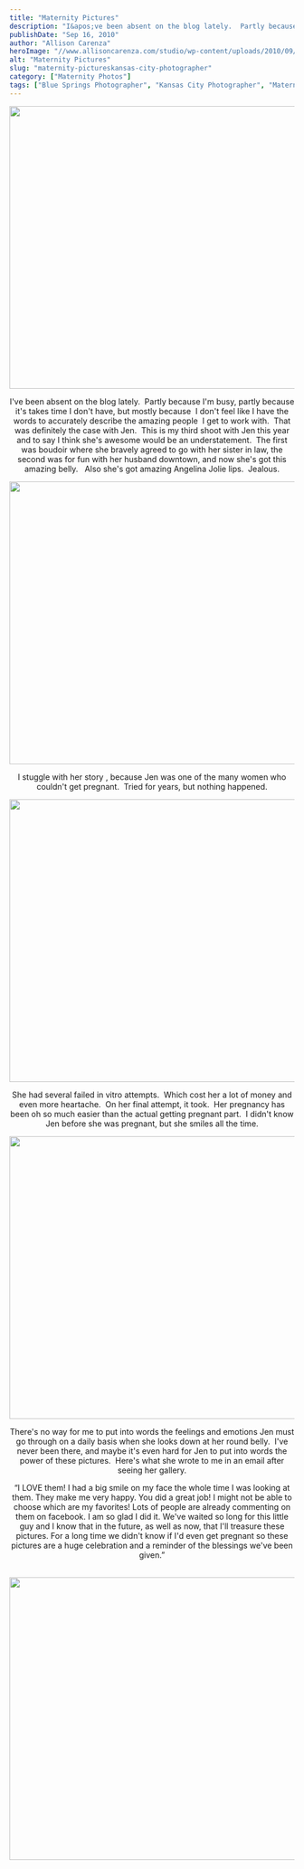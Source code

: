 ```yaml
---
title: "Maternity Pictures"
description: "I&apos;ve been absent on the blog lately.  Partly because I&apos;m busy, partly because it&apos;s takes time I don&apos;t have, but "
publishDate: "Sep 16, 2010"
author: "Allison Carenza"
heroImage: "//www.allisoncarenza.com/studio/wp-content/uploads/2010/09/jeno3.jpg"
alt: "Maternity Pictures"
slug: "maternity-pictureskansas-city-photographer"
category: ["Maternity Photos"]
tags: ["Blue Springs Photographer", "Kansas City Photographer", "Maternity Photography", "Pregnancy Pictures"]
---
```


<p><a rel="attachment wp-att-1415" href="http://www.allisoncarenza.com/archives/maternity-pictureskansas-city-photographer/jeno3/"><img class="aligncenter size-full wp-image-1415" title="jeno3" src="http://www.allisoncarenza.com/studio/wp-content/uploads/2010/09/jeno3.jpg" alt="" width="749" height="500" srcset="/media/jeno3.jpg 749w, /media/jeno3-300x200.jpg 300w" sizes="(max-width: 749px) 100vw, 749px" /></a></p>
<p style="text-align: center;">I&apos;ve been absent on the blog lately.  Partly because I&apos;m busy, partly because it&apos;s takes time I don&apos;t have, but mostly because  I don&apos;t feel like I have the words to accurately describe the amazing people  I get to work with.  That was definitely the case with Jen.  This is my third shoot with Jen this year and to say I think she&apos;s awesome would be an understatement.  The first was boudoir where she bravely agreed to go with her sister in law, the second was for fun with her husband downtown, and now she&apos;s got this amazing belly.   Also she&apos;s got amazing Angelina Jolie lips.  Jealous.</p>
<p><a rel="attachment wp-att-1416" href="http://www.allisoncarenza.com/archives/maternity-pictureskansas-city-photographer/jeno4/"><img class="aligncenter size-full wp-image-1416" title="jeno4" src="http://www.allisoncarenza.com/studio/wp-content/uploads/2010/09/jeno4.jpg" alt="" width="700" height="500" srcset="/media/jeno4.jpg 700w, /media/jeno4-300x214.jpg 300w" sizes="(max-width: 700px) 100vw, 700px" /></a></p>
<p style="text-align: center;">I stuggle with her story , because Jen was one of the many women who couldn&apos;t get pregnant.  Tried for years, but nothing happened.</p>
<p><a rel="attachment wp-att-1418" href="http://www.allisoncarenza.com/archives/maternity-pictureskansas-city-photographer/jeno5-2/"><img class="aligncenter size-full wp-image-1418" title="jeno5" src="http://www.allisoncarenza.com/studio/wp-content/uploads/2010/09/jeno51.jpg" alt="" width="750" height="500" srcset="/media/jeno51.jpg 750w, /media/jeno51-300x200.jpg 300w" sizes="(max-width: 750px) 100vw, 750px" /></a></p>
<p style="text-align: center;">She had several failed in vitro attempts.  Which cost her a lot of money and even more heartache.  On her final attempt, it took.  Her pregnancy has been oh so much easier than the actual getting pregnant part.  I didn&apos;t know Jen before she was pregnant, but she smiles all the time.</p>
<p><a rel="attachment wp-att-1414" href="http://www.allisoncarenza.com/archives/maternity-pictureskansas-city-photographer/jeno2/"><img class="aligncenter size-full wp-image-1414" title="jeno2" src="http://www.allisoncarenza.com/studio/wp-content/uploads/2010/09/jeno2.jpg" alt="" width="750" height="500" srcset="/media/jeno2.jpg 750w, /media/jeno2-300x200.jpg 300w" sizes="(max-width: 750px) 100vw, 750px" /></a></p>
<p style="text-align: center;">There&apos;s no way for me to put into words the feelings and emotions Jen must go through on a daily basis when she looks down at her round belly.  I&apos;ve never been there, and maybe it&apos;s even hard for Jen to put into words the power of these pictures.  Here&apos;s what she wrote to me in an email after seeing her gallery.</p>
<p style="text-align: center;">&#8220;I LOVE them! I had a big smile on my face the whole time I was looking at them. They make me very happy. You did a great job! I might not be able to choose which are my favorites! Lots of people are already commenting on them on facebook. I am so glad I did it. We&apos;ve waited so long for this little guy and I know that in the future, as well as now, that I&apos;ll treasure these pictures. For a long time we didn&apos;t know if I&apos;d even get pregnant so these pictures are a huge celebration and a reminder of the blessings we&apos;ve been given.&#8221;</p>
<p><a rel="attachment wp-att-1413" href="http://www.allisoncarenza.com/archives/maternity-pictureskansas-city-photographer/jeno1/"><br />
<img class="aligncenter size-full wp-image-1413" title="jeno1" src="http://www.allisoncarenza.com/studio/wp-content/uploads/2010/09/jeno1.jpg" alt="" width="700" height="500" srcset="/media/jeno1.jpg 700w, /media/jeno1-300x214.jpg 300w" sizes="(max-width: 700px) 100vw, 700px" /></a></p>
